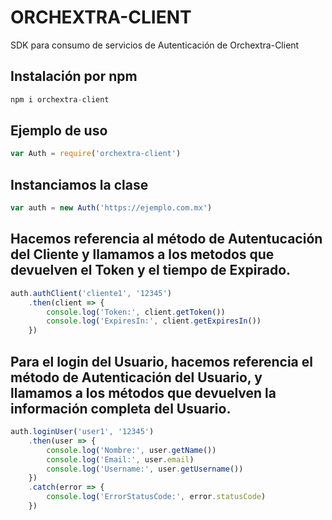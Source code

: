 # ORCHEXTRA-CLIENT 

SDK para consumo de servicios de Autenticación de Orchextra-Client

## Instalación por npm

```js
npm i orchextra-client
```

## Ejemplo de uso

```js
var Auth = require('orchextra-client')
```
## Instanciamos la clase

```js
var auth = new Auth('https://ejemplo.com.mx')
```

## Hacemos referencia al método de Autentucación del Cliente y llamamos a los metodos que devuelven el Token y el tiempo de Expirado.

```js
auth.authClient('cliente1', '12345')
    .then(client => {
        console.log('Token:', client.getToken())
        console.log('ExpiresIn:', client.getExpiresIn())
    })

```

## Para el login del Usuario, hacemos referencia el método de Autenticación del Usuario, y llamamos a los métodos que devuelven la información completa del Usuario.

```js
auth.loginUser('user1', '12345')
    .then(user => {
        console.log('Nombre:', user.getName())
        console.log('Email:', user.email)
        console.log('Username:', user.getUsername())
    })
    .catch(error => {
        console.log('ErrorStatusCode:', error.statusCode)
    })
```
